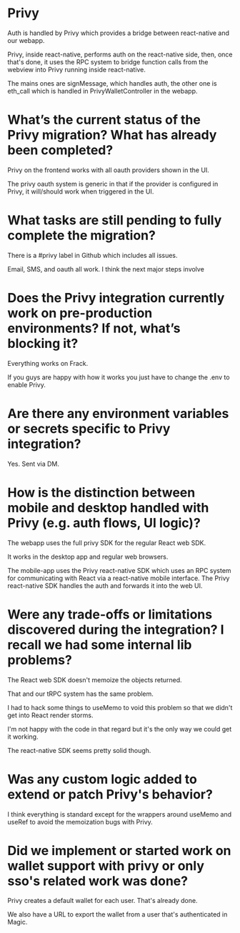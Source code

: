 
# Privy

Auth is handled by Privy which provides a bridge between react-native and our
webapp.

Privy, inside react-native, performs auth on the react-native side, then, once
that's done, it uses the RPC system to bridge function calls from the webview
into Privy running inside react-native.

The mains ones are signMessage, which handles auth, the other one is eth_call
which is handled in PrivyWalletController in the webapp.

# What’s the current status of the Privy migration? What has already been completed?

Privy on the frontend works with all oauth providers shown in the UI.

The privy oauth system is generic in that if the provider is configured in 
Privy, it will/should work when triggered in the UI.

# What tasks are still pending to fully complete the migration?

There is a #privy label in Github which includes all issues. 

Email, SMS, and oauth all work. I think the next major steps involve 

# Does the Privy integration currently work on pre-production environments? If not, what’s blocking it?

Everything works on Frack.

If you guys are happy with how it works you just have to change the .env to 
enable Privy.

# Are there any environment variables or secrets specific to Privy integration?

Yes.  Sent via DM.

# How is the distinction between mobile and desktop handled with Privy (e.g. auth flows, UI logic)?

The webapp uses the full privy SDK for the regular React web SDK.

It works in the desktop app and regular web browsers.

The mobile-app uses the Privy react-native SDK which uses an RPC system for
communicating with React via a react-native mobile interface.  The Privy 
react-native SDK handles the auth and forwards it into the web UI.

# Were any trade-offs or limitations discovered during the integration? I recall we had some internal lib problems?

The React web SDK doesn't memoize the objects returned. 

That and our tRPC system has the same problem. 

I had to hack some things to useMemo to void this problem so that we didn't 
get into React render storms.

I'm not happy with the code in that regard but it's the only way we could get it 
working.

The react-native SDK seems pretty solid though.

# Was any custom logic added to extend or patch Privy's behavior?

I think everything is standard except for the wrappers around useMemo and useRef
to avoid the memoization bugs with Privy.

# Did we implement or started work on wallet support with privy or only sso's related work was done?

Privy creates a default wallet for each user.  That's already done.

We also have a URL to export the wallet from a user that's authenticated in Magic.
